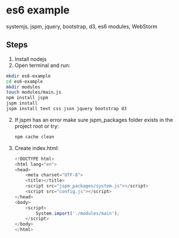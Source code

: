 es6 example
===========

systemjs, jspm, jquery, bootstrap, d3, es6 modules, WebStorm

Steps
---

1. Install nodejs
2. Open terminal and run:
```sh
mkdir es6-example
cd es6-example
mkdir modules
touch modules/main.js
npm install jspm
jspm install
jspm install text css json jquery bootstrap d3
```

2. If jspm has an error make sure jspm_packages folder exists in the project root or try:
 
    ```sh
    npm cache clean
    ```

3. Create index.html:

    ```javascript
    <!DOCTYPE html>
    <html lang="en">
    <head>
        <meta charset="UTF-8">
        <title></title>
        <script src="jspm_packages/system.js"></script>
        <script src="config.js"></script>
    </head>
    <body>
        <script>
            System.import('./modules/main');
        </script>
    </body>
    </html>
    ```

